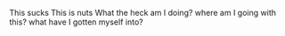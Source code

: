 This sucks
This is nuts
What the heck am I doing?
where am I going with this?
what have I gotten myself into?

